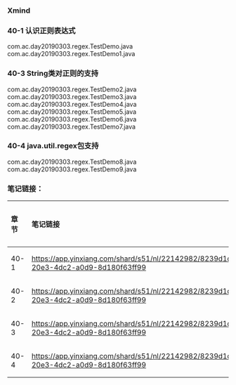 ### Xmind

### 40-1 认识正则表达式
com.ac.day20190303.regex.TestDemo.java  
com.ac.day20190303.regex.TestDemo1.java 
### 40-3 String类对正则的支持
com.ac.day20190303.regex.TestDemo2.java  
com.ac.day20190303.regex.TestDemo3.java  
com.ac.day20190303.regex.TestDemo4.java  
com.ac.day20190303.regex.TestDemo5.java  
com.ac.day20190303.regex.TestDemo6.java  
com.ac.day20190303.regex.TestDemo7.java  
### 40-4 java.util.regex包支持
com.ac.day20190303.regex.TestDemo8.java  
com.ac.day20190303.regex.TestDemo9.java 
### 笔记链接：
| 章节 | 笔记链接 | 笔记内容 |
| :--- | :--- | :--- |
| 40-1 | https://app.yinxiang.com/shard/s51/nl/22142982/8239d1dc-20e3-4dc2-a0d9-8d180f63ff99 | 2.1章节 |
| 40-2 | https://app.yinxiang.com/shard/s51/nl/22142982/8239d1dc-20e3-4dc2-a0d9-8d180f63ff99 | 2.2章节 |
| 40-3 | https://app.yinxiang.com/shard/s51/nl/22142982/8239d1dc-20e3-4dc2-a0d9-8d180f63ff99 | 2.3章节 |
| 40-4 | https://app.yinxiang.com/shard/s51/nl/22142982/8239d1dc-20e3-4dc2-a0d9-8d180f63ff99 | 2.4章节 |







